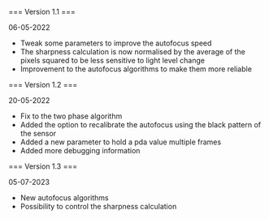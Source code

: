 === Version 1.1 ===

06-05-2022

- Tweak some parameters to improve the autofocus speed
- The sharpness calculation is now normalised by the average of the pixels squared to be less sensitive to light level change
- Improvement to the autofocus algorithms to make them more reliable

=== Version 1.2 ===

20-05-2022

- Fix to the two phase algorithm
- Added the option to recalibrate the autofocus using the black pattern of the sensor
- Added a new parameter to hold a pda value multiple frames
- Added more debugging information

=== Version 1.3 ===

05-07-2023

- New autofocus algorithms
- Possibility to control the sharpness calculation
